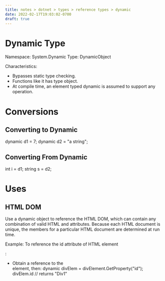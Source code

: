 ```yaml
---
title: notes > dotnet > types > reference types > dynamic
date: 2022-02-17T19:03:02-0700
draft: true
---
```

# Dynamic Type
Namespace: System.Dynamic
Type: DynamicObject

Characteristics:
- Bypasses static type checking.
- Functions like it has type object.
- At compile time, an element typed dynamic is assumed to support any operation.

# Conversions
## Converting to Dynamic
dynamic d1 = 7;
dynamic d2 = "a string";

## Converting From Dynamic
int i = d1;
string s = d2;

# Uses
## HTML DOM
Use a dynamic object to reference the HTML DOM, which can contain any combination of valid HTML and attributes.
Because each HTML document is unique, the members for a particular HTML document are determined at run time.

Example: To reference the id attribute of HTML element <div id="Div1">:
- Obtain a reference to the <div> element, then:
dynamic divElem = divElement.GetProperty("id");
divElem.id // returns "Div1"
